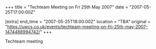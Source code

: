 +++
title = "Techteam Meeting on Fri 25th May 2007"
date = "2007-05-25T17:00:00Z"

[extra]
end_time = "2007-05-25T18:00:00Z"
location = "TBA"
original = "https://uwcs.co.uk/events/techteam-meeting-on-fri-25th-may-2007-1474488994742/"
+++

Techteam meeting

